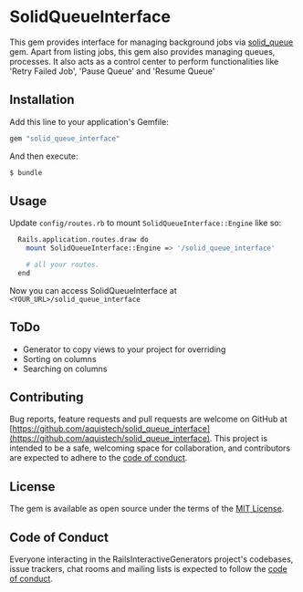# SolidQueueInterface
This gem provides interface for managing background jobs via [solid_queue](https://github.com/rails/solid_queue) gem. Apart from listing jobs, this gem also provides managing queues, processes. It also acts as a control center to perform functionalities like 'Retry Failed Job', 'Pause Queue' and 'Resume Queue'

## Installation
Add this line to your application's Gemfile:

```ruby
gem "solid_queue_interface"
```

And then execute:
```bash
$ bundle
```

## Usage
Update `config/routes.rb` to mount `SolidQueueInterface::Engine` like so:
```bash
  Rails.application.routes.draw do
    mount SolidQueueInterface::Engine => '/solid_queue_interface'

    # all your routes.
  end
```
Now you can access SolidQueueInterface at `<YOUR_URL>/solid_queue_interface`

## ToDo
* Generator to copy views to your project for overriding
* Sorting on columns
* Searching on columns

## Contributing
Bug reports, feature requests and pull requests are welcome on GitHub at [https://github.com/aquistech/solid_queue_interface](https://github.com/aquistech/solid_queue_interface). This project is intended to be a safe, welcoming space for collaboration, and contributors are expected to adhere to the [code of conduct](https://github.com/aquistech/solid_queue_interface/blob/main/CODE_OF_CONDUCT.md).

## License
The gem is available as open source under the terms of the [MIT License](https://opensource.org/licenses/MIT).

## Code of Conduct
Everyone interacting in the RailsInteractiveGenerators project's codebases, issue trackers, chat rooms and mailing lists is expected to follow the [code of conduct](https://github.com/aquistech/solid_queue_interface/blob/main/CODE_OF_CONDUCT.md).